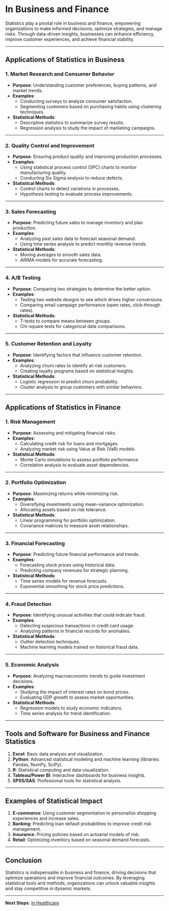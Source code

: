 # In Business and Finance

Statistics play a pivotal role in business and finance, empowering organizations to make informed decisions, optimize strategies, and manage risks. Through data-driven insights, businesses can enhance efficiency, improve customer experiences, and achieve financial stability.

---

## Applications of Statistics in Business

### 1. **Market Research and Consumer Behavior**

- **Purpose**: Understanding customer preferences, buying patterns, and market trends.  
- **Examples**:
  - Conducting surveys to analyze consumer satisfaction.
  - Segmenting customers based on purchasing habits using clustering techniques.
- **Statistical Methods**:
  - Descriptive statistics to summarize survey results.
  - Regression analysis to study the impact of marketing campaigns.

---

### 2. **Quality Control and Improvement**

- **Purpose**: Ensuring product quality and improving production processes.  
- **Examples**:
  - Using statistical process control (SPC) charts to monitor manufacturing quality.
  - Conducting Six Sigma analysis to reduce defects.
- **Statistical Methods**:
  - Control charts to detect variations in processes.
  - Hypothesis testing to evaluate process improvements.

---

### 3. **Sales Forecasting**

- **Purpose**: Predicting future sales to manage inventory and plan production.  
- **Examples**:
  - Analyzing past sales data to forecast seasonal demand.
  - Using time series analysis to predict monthly revenue trends.
- **Statistical Methods**:
  - Moving averages to smooth sales data.
  - ARIMA models for accurate forecasting.

---

### 4. **A/B Testing**

- **Purpose**: Comparing two strategies to determine the better option.  
- **Examples**:
  - Testing two website designs to see which drives higher conversions.
  - Comparing email campaign performance (open rates, click-through rates).
- **Statistical Methods**:
  - T-tests to compare means between groups.
  - Chi-square tests for categorical data comparisons.

---

### 5. **Customer Retention and Loyalty**

- **Purpose**: Identifying factors that influence customer retention.  
- **Examples**:
  - Analyzing churn rates to identify at-risk customers.
  - Creating loyalty programs based on statistical insights.
- **Statistical Methods**:
  - Logistic regression to predict churn probability.
  - Cluster analysis to group customers with similar behaviors.

---

## Applications of Statistics in Finance

### 1. **Risk Management**

- **Purpose**: Assessing and mitigating financial risks.  
- **Examples**:
  - Calculating credit risk for loans and mortgages.
  - Analyzing market risk using Value at Risk (VaR) models.
- **Statistical Methods**:
  - Monte Carlo simulations to assess portfolio performance.
  - Correlation analysis to evaluate asset dependencies.

---

### 2. **Portfolio Optimization**

- **Purpose**: Maximizing returns while minimizing risk.  
- **Examples**:
  - Diversifying investments using mean-variance optimization.
  - Allocating assets based on risk tolerance.
- **Statistical Methods**:
  - Linear programming for portfolio optimization.
  - Covariance matrices to measure asset relationships.

---

### 3. **Financial Forecasting**

- **Purpose**: Predicting future financial performance and trends.  
- **Examples**:
  - Forecasting stock prices using historical data.
  - Predicting company revenues for strategic planning.
- **Statistical Methods**:
  - Time series models for revenue forecasts.
  - Exponential smoothing for stock price predictions.

---

### 4. **Fraud Detection**

- **Purpose**: Identifying unusual activities that could indicate fraud.  
- **Examples**:
  - Detecting suspicious transactions in credit card usage.
  - Analyzing patterns in financial records for anomalies.
- **Statistical Methods**:
  - Outlier detection techniques.
  - Machine learning models trained on historical fraud data.

---

### 5. **Economic Analysis**

- **Purpose**: Analyzing macroeconomic trends to guide investment decisions.  
- **Examples**:
  - Studying the impact of interest rates on bond prices.
  - Evaluating GDP growth to assess market opportunities.
- **Statistical Methods**:
  - Regression models to study economic indicators.
  - Time series analysis for trend identification.

---

## Tools and Software for Business and Finance Statistics

1. **Excel**: Basic data analysis and visualization.  
2. **Python**: Advanced statistical modeling and machine learning (libraries: Pandas, NumPy, SciPy).  
3. **R**: Statistical computing and data visualization.  
4. **Tableau/Power BI**: Interactive dashboards for business insights.  
5. **SPSS/SAS**: Professional tools for statistical analysis.

---

## Examples of Statistical Impact

1. **E-commerce**: Using customer segmentation to personalize shopping experiences and increase sales.  
2. **Banking**: Predicting loan default probabilities to improve credit risk management.  
3. **Insurance**: Pricing policies based on actuarial models of risk.  
4. **Retail**: Optimizing inventory based on seasonal demand forecasts.

---

## Conclusion

Statistics is indispensable in business and finance, driving decisions that optimize operations and improve financial outcomes. By leveraging statistical tools and methods, organizations can unlock valuable insights and stay competitive in dynamic markets.

---

**Next Steps**: [In Healthcare](./2.%20In%20Healthcare.md)

